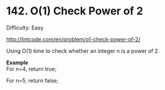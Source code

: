 # 142. O(1) Check Power of 2

Difficulty: Easy

http://lintcode.com/en/problem/o1-check-power-of-2/

Using O(1) time to check whether an integer n is a power of 2.

**Example**  
For n=4, return true;

For n=5, return false;
